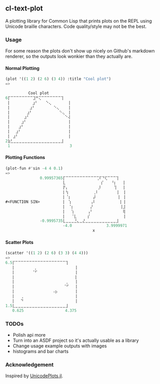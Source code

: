 ## cl-text-plot
A plotting library for Common Lisp that prints plots on the REPL using Unicode braille characters. Code quality/style may not be the best.

### Usage
For some reason the plots don't show up nicely on Github's markdown renderer, so the outputs look wonkier than they actually are.
#### Normal Plotting
```lisp
(plot '((1 2) (2 6) (3 4)) :title "Cool plot")
=>

          Cool plot
6⡏⠉⠉⠉⠉⠉⠉⠉⠉⣹⠛⢍⠉⠉⠉⠉⠉⠉⠉⢹
 ⡇⠀⠀⠀⠀⠀⠀⠀ ⣰⠃⠀ ⠀⠑⢄ ⠀⠀⠀⠀⠀⢸
 ⡇⠀⠀⠀⠀⠀⠀ ⣰⠃⠀⠀  ⠀⠀⠀⠑⢄⠀⠀⠀⢸
 ⡇⠀⠀⠀⠀⠀ ⣰⠃⠀⠀⠀  ⠀⠀⠀⠀⠀⠑⢄⠀⢸
 ⡇⠀⠀⠀⠀ ⣰⠃⠀⠀⠀⠀  ⠀⠀⠀⠀⠀⠀⠀⠑⢼
 ⡇⠀⠀⠀ ⣰⠃⠀⠀⠀⠀⠀  ⠀⠀⠀⠀⠀⠀⠀⠀⢸
 ⡇⠀⠀ ⣰⠃⠀⠀⠀⠀⠀⠀  ⠀⠀⠀⠀⠀⠀⠀⠀⢸
 ⡇⠀ ⣰⠃⠀⠀⠀⠀⠀⠀⠀  ⠀⠀⠀⠀⠀⠀⠀⠀⢸
 ⡇ ⣰⠃⠀⠀⠀⠀⠀⠀⠀⠀  ⠀⠀⠀⠀⠀⠀⠀⠀⢸
2⣷⣃⣀⣀⣀⣀⣀⣀⣀⣀⣀⣀⣀⣀⣀⣀⣀⣀⣀⣸
 1                          3
```

#### Plotting Functions
```lisp
(plot-fun #'sin -4 4 0.1)
=>
               0.99957365⡏⠉⠉⠉⠉⠉⠉⠉⠉⠉⠉⠉⢉⠏⠙⢏⠉⠉⠉⢹
                         ⣇⠀⠀⠀ ⠀⠀⠀⠀⠀ ⠀⠀⠀⡎  ⠀⠘⡆⠀⠀⢸
                         ⡟⡄⠀⠀ ⠀⠀⠀⠀⠀ ⠀⠀⡸⠀  ⠀⠀⢹⠀⠀⢸
                         ⡇⢳⠀⠀ ⠀⠀⠀⠀⠀⠀⢀⠇  ⠀⠀⠀⠀⠀⡇⠀⢸
                         ⡇⠈⡆⠀ ⠀⠀⠀⠀⠀⠀⡼⠀  ⠀⠀⠀⠀⠀⢸⠀⢸
#<FUNCTION SIN>          ⡇⠀⢱⠀⠀ ⠀⠀⠀⠀⢠⠇⠀  ⠀⠀⠀⠀⠀⠀⡇⢸
                         ⡇⠀⠈⡆⠀ ⠀⠀⠀⠀⡜⠀ ⠀ ⠀⠀⠀⠀⠀⠀⢸⣸
                         ⡇⠀⠀⢱⠀⠀ ⠀⠀⢠⠃ ⠀⠀ ⠀⠀⠀⠀⠀⠀⠀⢿
                         ⡇⠀⠀⠈⣇⠀ ⠀⠀⡎⠀ ⠀⠀ ⠀⠀⠀⠀⠀⠀⠀⢸
               -0.9995735⣇⣀⣀⣀⣘⣄⣀⣜⣀⣀⣀⣀⣀⣀⣀⣀⣀⣀⣀⣸
                         -4.0               3.9999971
                                      x
```

#### Scatter Plots
```lisp
(scatter '((1 2) (2 6) (3 3) (4 4)))
=>
6.5⡏⠉⠉⠉⠉⠉⠉⠉⠉⠉⠉⠉⠉⠉⠉⠉⠉⠉⠉⢹
   ⡇⠀⠀⠀⠀⠀⠀⠀⡀⠀⠀⠀⠀⠀⠀⠀⠀    ⠀⠀⢸
   ⡇⠀⠀⠀⠀⠀⠀⠈⠋⠀⠀⠀⠀⠀⠀⠀⠀    ⠀⠀⢸
   ⡇⠀⠀⠀⠀⠀⠀⠀⠀⠀⠀⠀⠀⠀⠀    ⠀⠀ ⠀⢸
   ⡇⠀⠀⠀⠀⠀⠀⠀⠀⠀⠀    ⠀⠀⠀⠀⠀⡀⠀⠀⢸
   ⡇⠀⠀⠀⠀⠀⠀⠀⠀⠀⠀    ⠀⠀⠀⠀⠈⠋⠀⠀⢸
   ⡇⠀⠀⠀⠀⠀⠀⠀⠀    ⠀⠀⠠⡦⠀⠀⠀⠀⠀⠀⢸
   ⡇⠀⠀⢀⠀⠀⠀⠀⠀⠀⠀    ⠀⠀⠀⠀⠀⠀⠀⠀⢸
   ⡇⠀⠀⠙⠀⠀⠀⠀⠀⠀⠀⠀⠀    ⠀⠀⠀⠀⠀⠀⢸
1.5⣇⣀⣀⣀⣀⣀⣀⣀⣀⣀⣀⣀⣀⣀⣀⣀⣀⣀⣀⣸
   0.625                  4.375
```


### TODOs
* Polish api more
* Turn into an ASDF project so it's actually usable as a library
* Change usage example outputs with images
* histograms and bar charts

### Acknowledgement
Inspired by [UnicodePlots.jl](https://github.com/JuliaPlots/UnicodePlots.jl).
